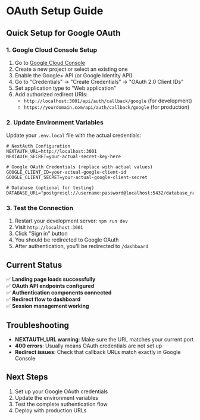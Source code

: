 # OAuth Setup Guide

## Quick Setup for Google OAuth

### 1. Google Cloud Console Setup

1. Go to [Google Cloud Console](https://console.developers.google.com/)
2. Create a new project or select an existing one
3. Enable the Google+ API (or Google Identity API)
4. Go to "Credentials" → "Create Credentials" → "OAuth 2.0 Client IDs"
5. Set application type to "Web application"
6. Add authorized redirect URIs:
   - `http://localhost:3001/api/auth/callback/google` (for development)
   - `https://yourdomain.com/api/auth/callback/google` (for production)

### 2. Update Environment Variables

Update your `.env.local` file with the actual credentials:

```env
# NextAuth Configuration
NEXTAUTH_URL=http://localhost:3001
NEXTAUTH_SECRET=your-actual-secret-key-here

# Google OAuth Credentials (replace with actual values)
GOOGLE_CLIENT_ID=your-actual-google-client-id
GOOGLE_CLIENT_SECRET=your-actual-google-client-secret

# Database (optional for testing)
DATABASE_URL="postgresql://username:password@localhost:5432/database_name"
```

### 3. Test the Connection

1. Restart your development server: `npm run dev`
2. Visit `http://localhost:3001`
3. Click "Sign in" button
4. You should be redirected to Google OAuth
5. After authentication, you'll be redirected to `/dashboard`

## Current Status

✅ **Landing page loads successfully**  
✅ **OAuth API endpoints configured**  
✅ **Authentication components connected**  
✅ **Redirect flow to dashboard**  
✅ **Session management working**  

## Troubleshooting

- **NEXTAUTH_URL warning**: Make sure the URL matches your current port
- **400 errors**: Usually means OAuth credentials are not set up
- **Redirect issues**: Check that callback URLs match exactly in Google Console

## Next Steps

1. Set up your Google OAuth credentials
2. Update the environment variables
3. Test the complete authentication flow
4. Deploy with production URLs
